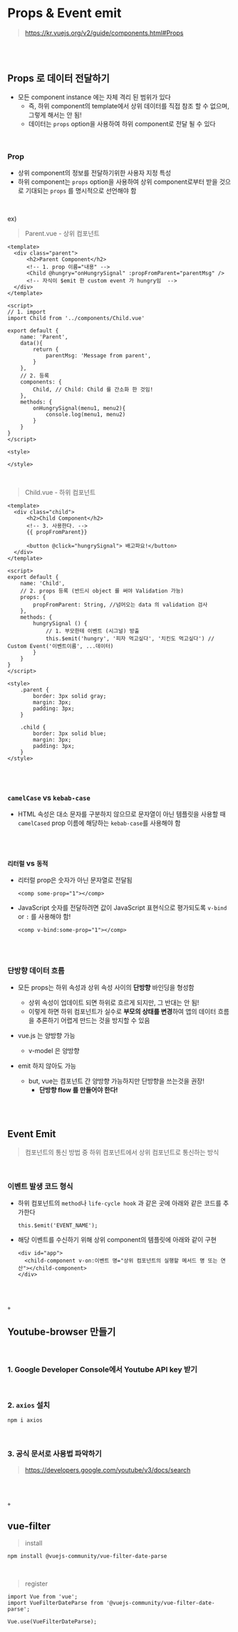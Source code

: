 # Props & Event emit

> <https://kr.vuejs.org/v2/guide/components.html#Props>

<br>

<br>

## Props 로 데이터 전달하기

- 모든 component instance 에는 자체 격리 된 범위가 있다
  - 즉, 하위 component의 template에서 상위 데이터를 직접 참조 할 수 없으며, 그렇게 해서는 안 됨!
  - 데이터는 `props` option을 사용하여 하위 component로 전달 될 수 있다

<br>

### Prop

- 상위 component의 정보를 전달하기위한 사용자 지정 특성
- 하위 component는 `props` option을 사용하여 상위 component로부터 받을 것으로 기대되는 `props` 를 명시적으로 선언해야 함

<br>

ex)

> Parent.vue - 상위 컴포넌트

```vue
<template>
  <div class="parent">
      <h2>Parent Component</h2>
      <!-- 1. prop 이름="내용" -->
      <Child @hungry="onHungrySignal" :propFromParent="parentMsg" />
      <!-- 자식이 $emit 한 custom event 가 hungry임  -->
  </div>
</template>

<script>
// 1. import
import Child from '../components/Child.vue'

export default {
    name: 'Parent',
    data(){
        return {
            parentMsg: 'Message from parent',
        }
    },
    // 2. 등록
    components: {
        Child, // Child: Child 를 간소화 한 것임!
    },
    methods: {
        onHungrySignal(menu1, menu2){
            console.log(menu1, menu2)
        }
    }
}
</script>

<style>

</style>
```

<br>

> Child.vue - 하위 컴포넌트

```vue
<template>
  <div class="child">
      <h2>Child Component</h2>
      <!-- 3. 사용한다. -->
      {{ propFromParent}}

      <button @click="hungrySignal"> 배고파요!</button>
  </div>
</template>

<script>
export default {
    name: 'Child',
    // 2. props 등록 (반드시 object 를 써야 Validation 가능)
    props: {
        propFromParent: String, //넘어오는 data 의 validation 검사
    },
    methods: {
        hungrySignal () {
            // 1. 부모한테 이벤트 (시그널) 방출
            this.$emit('hungry', '피자 먹고싶다', '치킨도 먹고싶다') // Custom Event('이벤트이름', ...데이터)
        }
    }
}
</script>

<style>
    .parent {
        border: 3px solid gray;
        margin: 3px;
        padding: 3px;
    }

    .child {
        border: 3px solid blue;
        margin: 3px;
        padding: 3px;
    }
</style>
```

<br>

<br>

### `camelCase` vs `kebab-case`

- HTML 속성은 대소 문자를 구분하지 않으므로 문자열이 아닌 템플릿을 사용할 때 `camelCased` prop 이름에 해당하는 `kebab-case`를 사용해야 함

<br>

<br>

### `리터럴` vs `동적`

- 리터럴 prop은 숫자가 아닌 문자열로 전달됨

  ``` vue
  <comp some-prop="1"></comp>
  ```

- JavaScript 숫자를 전달하려면 값이 JavaScript 표현식으로 평가되도록 `v-bind`   or  `:`  를 사용해야 함!

  ```vue
  <comp v-bind:some-prop="1"></comp>
  ```

<br>

<br>

### 단방향 데이터 흐름

- 모든 props는 하위 속성과 상위 속성 사이의 **단방향** 바인딩을 형성함
  - 상위 속성이 업데이트 되면 하위로 흐르게 되지만, 그 반대는 안 됨!
  - 이렇게 하면 하위 컴포넌트가 실수로 **부모의 상태를 변경**하여 앱의 데이터 흐름을 추론하기 어렵게 만드는 것을 방지할 수 있음

- vue.js 는 양방향 가능
  - v-model 은 양방향
- emit 하지 않아도 가능
  - but, vue는 컴포넌트 간 양방향 가능하지만 단방향을 쓰는것을 권장!
    - **단방향 flow 를 만들어야 한다!**

<br>

<br>

## Event Emit

> 컴포넌트의 통신 방법 중 하위 컴포넌트에서 상위 컴포넌트로 통신하는 방식

<br>

### 이벤트 발생 코드 형식

- 하위 컴포넌트의 `method`나 `life-cycle hook` 과 같은 곳에 아래와 같은 코드를 추가한다

  ``` vue
  this.$emit('EVENT_NAME');
  ```

- 해당 이벤트를 수신하기 위해 상위 component의 템플릿에 아래와 같이 구현

  ``` vue
  <div id="app">
    <child-component v-on:이벤트 명="상위 컴포넌트의 실행할 메서드 명 또는 연산"></child-component>
  </div>
  ```

<br>

<br>

`+`

## Youtube-browser 만들기

<br>

### 1. Google Developer Console에서 Youtube API key 받기

<br>

### 2. `axios` 설치

```bash
npm i axios
```

<br>

### 3. 공식 문서로 사용법 파악하기

> <https://developers.google.com/youtube/v3/docs/search>

<br>

<br>

`+`

## vue-filter

> install

```bash
npm install @vuejs-community/vue-filter-date-parse
```

<br>

> register

```vue
import Vue from 'vue';
import VueFilterDateParse from '@vuejs-community/vue-filter-date-parse';

Vue.use(VueFilterDateParse);
```

<br>
